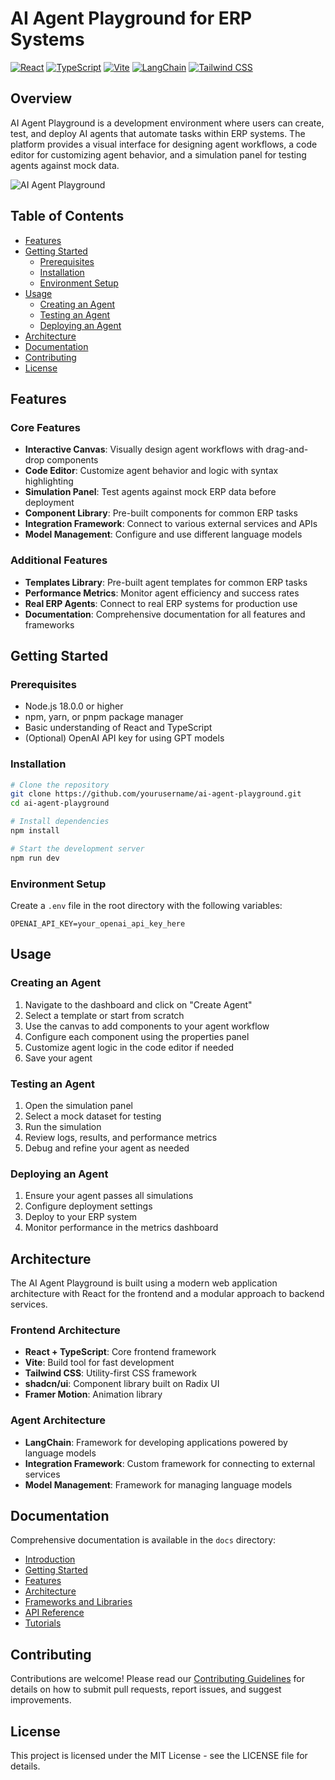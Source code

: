 # AI Agent Playground for ERP Systems

[![React](https://img.shields.io/badge/React-18.2.0-blue.svg)](https://reactjs.org/)
[![TypeScript](https://img.shields.io/badge/TypeScript-5.2.2-blue.svg)](https://www.typescriptlang.org/)
[![Vite](https://img.shields.io/badge/Vite-5.2.0-purple.svg)](https://vitejs.dev/)
[![LangChain](https://img.shields.io/badge/LangChain-0.1.17-green.svg)](https://js.langchain.com/)
[![Tailwind CSS](https://img.shields.io/badge/Tailwind-3.4.1-blue.svg)](https://tailwindcss.com/)

## Overview

AI Agent Playground is a development environment where users can create, test, and deploy AI agents that automate tasks within ERP systems. The platform provides a visual interface for designing agent workflows, a code editor for customizing agent behavior, and a simulation panel for testing agents against mock data.

![AI Agent Playground](https://images.unsplash.com/photo-1579546929518-9e396f3cc809?w=800&q=80)

## Table of Contents

- [Features](#features)
- [Getting Started](#getting-started)
  - [Prerequisites](#prerequisites)
  - [Installation](#installation)
  - [Environment Setup](#environment-setup)
- [Usage](#usage)
  - [Creating an Agent](#creating-an-agent)
  - [Testing an Agent](#testing-an-agent)
  - [Deploying an Agent](#deploying-an-agent)
- [Architecture](#architecture)
- [Documentation](#documentation)
- [Contributing](#contributing)
- [License](#license)

## Features

### Core Features

- **Interactive Canvas**: Visually design agent workflows with drag-and-drop components
- **Code Editor**: Customize agent behavior and logic with syntax highlighting
- **Simulation Panel**: Test agents against mock ERP data before deployment
- **Component Library**: Pre-built components for common ERP tasks
- **Integration Framework**: Connect to various external services and APIs
- **Model Management**: Configure and use different language models

### Additional Features

- **Templates Library**: Pre-built agent templates for common ERP tasks
- **Performance Metrics**: Monitor agent efficiency and success rates
- **Real ERP Agents**: Connect to real ERP systems for production use
- **Documentation**: Comprehensive documentation for all features and frameworks

## Getting Started

### Prerequisites

- Node.js 18.0.0 or higher
- npm, yarn, or pnpm package manager
- Basic understanding of React and TypeScript
- (Optional) OpenAI API key for using GPT models

### Installation

```bash
# Clone the repository
git clone https://github.com/yourusername/ai-agent-playground.git
cd ai-agent-playground

# Install dependencies
npm install

# Start the development server
npm run dev
```

### Environment Setup

Create a `.env` file in the root directory with the following variables:

```
OPENAI_API_KEY=your_openai_api_key_here
```

## Usage

### Creating an Agent

1. Navigate to the dashboard and click on "Create Agent"
2. Select a template or start from scratch
3. Use the canvas to add components to your agent workflow
4. Configure each component using the properties panel
5. Customize agent logic in the code editor if needed
6. Save your agent

### Testing an Agent

1. Open the simulation panel
2. Select a mock dataset for testing
3. Run the simulation
4. Review logs, results, and performance metrics
5. Debug and refine your agent as needed

### Deploying an Agent

1. Ensure your agent passes all simulations
2. Configure deployment settings
3. Deploy to your ERP system
4. Monitor performance in the metrics dashboard

## Architecture

The AI Agent Playground is built using a modern web application architecture with React for the frontend and a modular approach to backend services.

### Frontend Architecture

- **React + TypeScript**: Core frontend framework
- **Vite**: Build tool for fast development
- **Tailwind CSS**: Utility-first CSS framework
- **shadcn/ui**: Component library built on Radix UI
- **Framer Motion**: Animation library

### Agent Architecture

- **LangChain**: Framework for developing applications powered by language models
- **Integration Framework**: Custom framework for connecting to external services
- **Model Management**: Framework for managing language models

## Documentation

Comprehensive documentation is available in the `docs` directory:

- [Introduction](./docs/introduction.md)
- [Getting Started](./docs/getting-started.md)
- [Features](./docs/features/README.md)
- [Architecture](./docs/architecture/README.md)
- [Frameworks and Libraries](./docs/frameworks-libraries/README.md)
- [API Reference](./docs/api-reference/README.md)
- [Tutorials](./docs/tutorials/README.md)

## Contributing

Contributions are welcome! Please read our [Contributing Guidelines](./docs/contributing.md) for details on how to submit pull requests, report issues, and suggest improvements.

## License

This project is licensed under the MIT License - see the LICENSE file for details.
